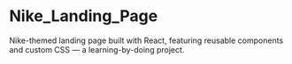 # Nike_Landing_Page
Nike-themed landing page built with React, featuring reusable components and custom CSS — a learning-by-doing project.
